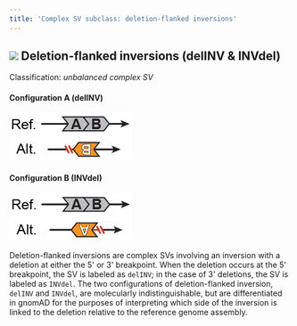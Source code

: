```yaml
---
title: 'Complex SV subclass: deletion-flanked inversions'  
---
```


## ![](https://placehold.it/15/71E38C/000000?text=+) Deletion-flanked inversions (delINV & INVdel)  

Classification: _unbalanced complex SV_

#### Configuration A (delINV)

![Deletion-flanked inversion (delINV)](gnomAD_browser.SV_schematics_delINV.png)  

#### Configuration B (INVdel)  

![Deletion-flanked inversion (INVdel)](gnomAD_browser.SV_schematics_INVdel.png)  

Deletion-flanked inversions are complex SVs involving an inversion with a deletion at either the 5' or 3' breakpoint. When the deletion occurs at the 5' breakpoint, the SV is labeled as `delINV`; in the case of 3' deletions, the SV is labeled as `INVdel`. The two configurations of deletion-flanked inversion, `delINV` and `INVdel`, are molecularly indistinguishable, but are differentiated in gnomAD for the purposes of interpreting which side of the inversion is linked to the deletion relative to the reference genome assembly.  
